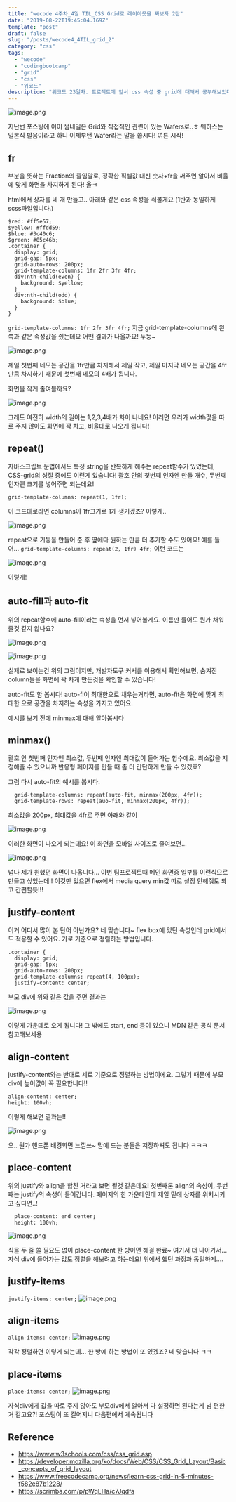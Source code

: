 ```yaml
---
title: "wecode 4주차_4일 TIL_CSS Grid로 레이아웃을 짜보자 2탄"
date: "2019-08-22T19:45:04.169Z"
template: "post"
draft: false
slug: "/posts/wecode4_4TIL_grid_2"
category: "css"
tags:
  - "wecode"
  - "codingbootcamp"
  - "grid"
  - "css"
  - "위코드"
description: "위코드 23일차. 프로젝트에 앞서 css 속성 중 grid에 대해서 공부해보았다, 그 2탄!"
---
```


![image.png](https://images.velog.io/post-images/dooreplay/096f8190-c704-11e9-8663-3d2ab0de90f3/image.png)

지난번 포스팅에 이어 썸네일은 Grid와 직접적인 관련이 있는 Wafers로..ㅎ
웨하스는 일본식 발음이라고 하니 이제부턴 Wafer라는 말을 씁시다!
여튼 시작!

## fr

부분을 뜻하는 Fraction의 줄임말로, 정확한 픽셀값 대신 숫자+fr을 써주면 알아서 비율에 맞게 화면을 차지하게 된다! 올ㅋ

html에서 상자를 네 개 만들고.. 아래와 같은 css 속성을 줘볼게요
(1탄과 동일하게 scss파일입니다.)

```
$red: #ff5e57;
$yellow: #ffdd59;
$blue: #3c40c6;
$green: #05c46b;
.container {
  display: grid;
  grid-gap: 5px;
  grid-auto-rows: 200px;
  grid-template-columns: 1fr 2fr 3fr 4fr;
  div:nth-child(even) {
    background: $yellow;
  }
  div:nth-child(odd) {
    background: $blue;
  }
}

```

`grid-template-columns: 1fr 2fr 3fr 4fr;` 지금 grid-template-columns에 왼쪽과 같은 속성값을 줬는데요 어떤 결과가 나올까요! 두둥~

![image.png](https://images.velog.io/post-images/dooreplay/5c91a1d0-c706-11e9-836e-af72d1853ae5/image.png)

제일 첫번째 네모는 공간을 1fr만큼 차지해서 제일 작고, 제일 마지막 네모는 공간을 4fr만큼 차지하기 때문에 첫번째 네모의 4배가 됩니다.

화면을 작게 줄여볼까요?

![image.png](https://images.velog.io/post-images/dooreplay/8b8a7930-c706-11e9-836e-af72d1853ae5/image.png)

그래도 여전히 width의 길이는 1,2,3,4배가 차이 나네요!
이러면 우리가 width값을 따로 주지 않아도 화면에 꽉 차고, 비율대로 나오게 됩니다!

## repeat()

자바스크립트 문법에서도 특정 string을 반복하게 해주는 repeat함수가 있었는데, CSS-grid의 성질 중에도 이런게 있습니다!
괄호 안의 첫번째 인자엔 만들 개수, 두번째 인자엔 크기를 넣어주면 되는데요!

`grid-template-columns: repeat(1, 1fr);`

이 코드대로라면 columns이 1fr크기로 1개 생기겠죠? 이렇게..

![image.png](https://images.velog.io/post-images/dooreplay/064d3620-c708-11e9-a708-75a73d9428ef/image.png)

repeat으로 기둥을 만들어 준 후 옆에다 원하는 만큼 더 추가할 수도 있어요!
예를 들어... `grid-template-columns: repeat(2, 1fr) 4fr;` 이런 코드는

![image.png](https://images.velog.io/post-images/dooreplay/7b54c690-c708-11e9-8663-3d2ab0de90f3/image.png)

이렇게!

## auto-fill과 auto-fit

위의 repeat함수에 auto-fill이라는 속성을 먼저 넣어볼게요. 이름만 들어도 뭔가 채워줄것 같지 않나요?

![image.png](https://images.velog.io/post-images/dooreplay/8fa81af0-c70a-11e9-b577-b17551845dee/image.png)

![image.png](https://images.velog.io/post-images/dooreplay/7e89c7f0-c70a-11e9-b577-b17551845dee/image.png)

실제로 보이는건 위의 그림이지만, 개발자도구 커서를 이용해서 확인해보면, 숨겨진 column들을 화면에 꽉 차게 만든것을 확인할 수 있습니다!

auto-fit도 함 봅시다!
auto-fi이 최대한으로 채우는거라면, auto-fit은 화면에 맞게 최대한 으로 공간을 차지하는 속성을 가지고 있어요.

예시를 보기 전에 minmax에 대해 알아봅시다

## minmax()

괄호 안 첫번째 인자엔 최소값, 두번째 인자엔 최대값이 들어가는 함수에요.
최소값을 지정해줄 수 있으니까 반응형 페이지를 만들 때 좀 더 간단하게 만들 수 있겠죠?

그럼 다시 auto-fit의 예시를 봅시다.

```
  grid-template-columns: repeat(auto-fit, minmax(200px, 4fr));
  grid-template-rows: repeat(auo-fit, minmax(200px, 4fr));
```

최소값을 200px, 최대값을 4fr로 주면 아래와 같이

![image.png](https://images.velog.io/post-images/dooreplay/83480160-c70c-11e9-836e-af72d1853ae5/image.png)

이러한 화면이 나오게 되는데요!
이 화면을 모바일 사이즈로 줄여보면...

![image.png](https://images.velog.io/post-images/dooreplay/8ffa47b0-c70c-11e9-836e-af72d1853ae5/image.png)

넘나 제가 원했던 화면이 나옵니다...
이번 팀프로젝트때 메인 화면중 일부를 이런식으로 만들고 싶었는데!!
이것만 있으면 flex에서 media query min값 따로 설정 안해줘도 되고 간편할듯!!!

## justify-content

이거 어디서 많이 본 단어 아닌가요? 네 맞습니다~ flex box에 있던 속성인데 grid에서도 적용할 수 있어요. 가로 기준으로 정렬하는 방법입니다.

```
.container {
  display: grid;
  grid-gap: 5px;
  grid-auto-rows: 200px;
  grid-template-columns: repeat(4, 100px);
  justify-content: center;
```

부모 div에 위와 같은 값을 주면 결과는

![image.png](https://images.velog.io/post-images/dooreplay/9e6acde0-c70e-11e9-836e-af72d1853ae5/image.png)

이렇게 가운데로 오게 됩니다!
그 밖에도 start, end 등이 있으니 MDN 같은 공식 문서 참고해보세용

## align-content

justify-content와는 반대로 세로 기준으로 정렬하는 방법이에요.
그렇기 때문에 부모div에 높이값이 꼭 필요합니다!!

```
align-content: center;
height: 100vh;
```

이렇게 해보면 결과는!!

![image.png](https://images.velog.io/post-images/dooreplay/34daab10-c714-11e9-836e-af72d1853ae5/image.png)

오.. 뭔가 핸드폰 배경화면 느낌쓰~ 맘에 드는 분들은 저장하셔도 됩니다 ㅋㅋㅋ

## place-content

위의 justify와 align을 합친 거라고 보면 될것 같은데요!
첫번째론 align의 속성이, 두번째는 justify의 속성이 들어갑니다.
페이지의 한 가운데인데 제일 밑에 상자를 위치시키고 싶다면..!

```
  place-content: end center;
  height: 100vh;
```

![image.png](https://images.velog.io/post-images/dooreplay/a43d1d20-c715-11e9-836e-af72d1853ae5/image.png)

식을 두 줄 쓸 필요도 없이 place-content 한 방이면 해결 완료~
여기서 더 나아가서... 자식 div에 들어가는 값도 정렬을 해보려고 하는데요!
위에서 했던 과정과 동일하게....

## justify-items

`justify-items: center;`
![image.png](https://images.velog.io/post-images/dooreplay/b36c06c0-c716-11e9-b577-b17551845dee/image.png)

## align-items

`align-items: center;`
![image.png](https://images.velog.io/post-images/dooreplay/9e069430-c716-11e9-836e-af72d1853ae5/image.png)

각각 정렬하면 이렇게 되는데... 한 방에 하는 방법이 또 있겠죠?
네 맞습니다 ㅋㅋ

## place-items

`place-items: center;`
![image.png](https://images.velog.io/post-images/dooreplay/151eb520-c717-11e9-8663-3d2ab0de90f3/image.png)

자식div에게 값을 따로 주지 않아도 부모div에서 알아서 다 설정하면 된다는게 넘 편한거 같고요?!
포스팅이 또 길어지니 다음편에서 계속됩니다

## Reference

- https://www.w3schools.com/css/css_grid.asp
- https://developer.mozilla.org/ko/docs/Web/CSS/CSS_Grid_Layout/Basic_concepts_of_grid_layout
- https://www.freecodecamp.org/news/learn-css-grid-in-5-minutes-f582e87b1228/
- https://scrimba.com/p/pWqLHa/c7Jqdfa
